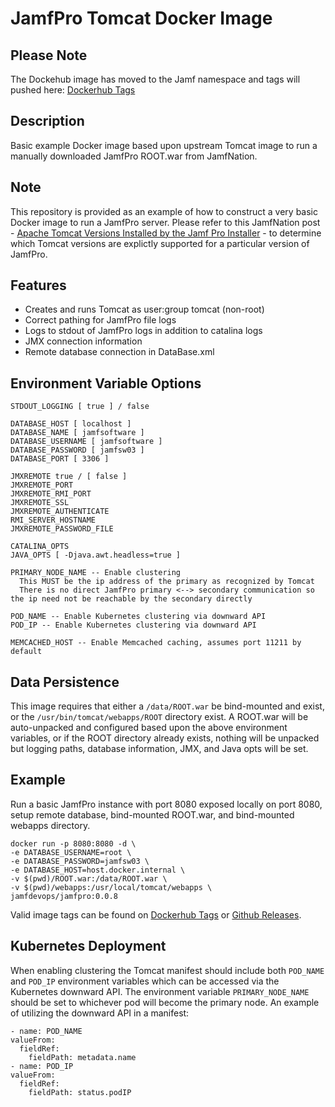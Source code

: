 # JamfPro Tomcat Docker Image

## Please Note ##
The Dockehub image has moved to the Jamf namespace and tags will pushed here:
[Dockerhub Tags](https://hub.docker.com/r/jamf/jamfpro/tags/)


## Description
Basic example Docker image based upon upstream Tomcat image to run a manually downloaded JamfPro ROOT.war from JamfNation.

## Note
This repository is provided as an example of how to construct a very basic Docker image to run a JamfPro server.
Please refer to this JamfNation post - [Apache Tomcat Versions Installed by the Jamf Pro Installer](https://www.jamf.com/jamf-nation/articles/380/apache-tomcat-versions-installed-by-the-jamf-pro-installer) - to determine which Tomcat versions are explictly supported for a particular version of JamfPro.

## Features
* Creates and runs Tomcat as user:group tomcat (non-root)
* Correct pathing for JamfPro file logs
* Logs to stdout of JamfPro logs in addition to catalina logs
* JMX connection information
* Remote database connection in DataBase.xml

## Environment Variable Options
```
STDOUT_LOGGING [ true ] / false

DATABASE_HOST [ localhost ]
DATABASE_NAME [ jamfsoftware ]
DATABASE_USERNAME [ jamfsoftware ]
DATABASE_PASSWORD [ jamfsw03 ]
DATABASE_PORT [ 3306 ]

JMXREMOTE true / [ false ]
JMXREMOTE_PORT
JMXREMOTE_RMI_PORT
JMXREMOTE_SSL
JMXREMOTE_AUTHENTICATE
RMI_SERVER_HOSTNAME
JMXREMOTE_PASSWORD_FILE

CATALINA_OPTS
JAVA_OPTS [ -Djava.awt.headless=true ]

PRIMARY_NODE_NAME -- Enable clustering
  This MUST be the ip address of the primary as recognized by Tomcat
  There is no direct JamfPro primary <--> secondary communication so the ip need not be reachable by the secondary directly

POD_NAME -- Enable Kubernetes clustering via downward API
POD_IP -- Enable Kubernetes clustering via downward API

MEMCACHED_HOST -- Enable Memcached caching, assumes port 11211 by default

```

## Data Persistence
This image requires that either a `/data/ROOT.war` be bind-mounted and exist, or the `/usr/bin/tomcat/webapps/ROOT` directory exist.
A ROOT.war will be auto-unpacked and configured based upon the above environment variables, or if the ROOT directory already exists, nothing will be unpacked but logging paths, database information, JMX, and Java opts will be set.

## Example
Run a basic JamfPro instance with port 8080 exposed locally on port 8080, setup remote database, bind-mounted ROOT.war, and bind-mounted webapps directory.

```
docker run -p 8080:8080 -d \
-e DATABASE_USERNAME=root \
-e DATABASE_PASSWORD=jamfsw03 \
-e DATABASE_HOST=host.docker.internal \
-v $(pwd)/ROOT.war:/data/ROOT.war \
-v $(pwd)/webapps:/usr/local/tomcat/webapps \
jamfdevops/jamfpro:0.0.8
```
Valid image tags can be found on  [Dockerhub Tags](https://hub.docker.com/r/jamf/jamfpro/tags/) or [Github Releases](https://github.com/jamf/jamfpro/releases).


## Kubernetes Deployment
When enabling clustering the Tomcat manifest should include both `POD_NAME` and `POD_IP` environment variables which can be accessed via the Kubernetes downward API.  The environment variable `PRIMARY_NODE_NAME` should be set to whichever pod will become the primary node.  An example of utilizing the downward API in a manifest:
```
- name: POD_NAME
valueFrom:
  fieldRef:
    fieldPath: metadata.name
- name: POD_IP
valueFrom:
  fieldRef:
    fieldPath: status.podIP
```
